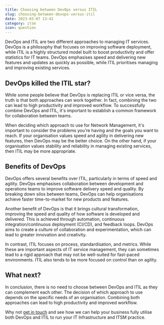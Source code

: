 ```yaml
---
title: Choosing between DevOps versus ITIL
slug: choosing-between-devops-versus-itil
date: 2023-03-07 13:41
category: itsm
icon: question
---
```


DevOps and ITIL are two different approaches to managing IT services. DevOps is a philosophy that focuses on improving software deployment, while ITIL is a highly structured model built to boost productivity and offer statistics for IT teams. DevOps emphasises speed and delivering new features and updates as quickly as possible, while ITIL prioritises managing and improving existing services.

## DevOps killed the ITIL star?
While some people believe that DevOps is replacing ITIL or vice versa, the truth is that both approaches can work together. In fact, combining the two can lead to high productivity and improved workflow. To successfully combine DevOps and ITIL, it's important to establish a common framework for collaboration between teams.

When deciding which approach to use for Network Management, it's important to consider the problems you're having and the goals you want to reach. If your organisation values speed and agility in delivering new features, then DevOps may be the better choice. On the other hand, if your organisation values stability and reliability in managing existing services, then ITIL may be more appropriate.

## Benefits of DevOps
DevOps offers several benefits over ITIL, particularly in terms of speed and agility. DevOps emphasises collaboration between development and operations teams to improve software delivery speed and quality. By breaking down silos between teams, DevOps can help organisations achieve faster time-to-market for new products and features.

Another benefit of DevOps is that it brings cultural transformation, improving the speed and quality of how software is developed and delivered. This is achieved through automation, continuous integration/continuous deployment (CI/CD), and feedback loops. DevOps aims to create a culture of collaboration and experimentation, which can lead to greater innovation and creativity.

In contrast, ITIL focuses on process, standardisation, and metrics. While these are important aspects of IT service management, they can sometimes lead to a rigid approach that may not be well-suited for fast-paced environments. ITIL also tends to be more focused on control than on agility.

## What next?
In conclusion, there is no need to choose between DevOps and ITIL as they can complement each other. The decision of which approach to use depends on the specific needs of an organisation. Combining both approaches can lead to high productivity and improved workflow.

Why not [get in touch](https://www.caci.co.uk/contact/#contact-form) and see how we can help your business fully utilise both DevOps and ITIL to run your IT Infrastructure and ITSM practice.
